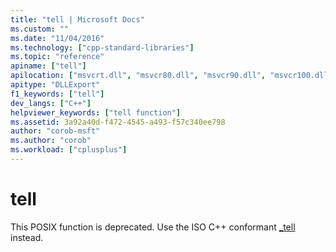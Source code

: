 ```yaml
---
title: "tell | Microsoft Docs"
ms.custom: ""
ms.date: "11/04/2016"
ms.technology: ["cpp-standard-libraries"]
ms.topic: "reference"
apiname: ["tell"]
apilocation: ["msvcrt.dll", "msvcr80.dll", "msvcr90.dll", "msvcr100.dll", "msvcr100_clr0400.dll", "msvcr110.dll", "msvcr110_clr0400.dll", "msvcr120.dll", "msvcr120_clr0400.dll", "ucrtbase.dll"]
apitype: "DLLExport"
f1_keywords: ["tell"]
dev_langs: ["C++"]
helpviewer_keywords: ["tell function"]
ms.assetid: 3a92a40d-f472-4545-a493-f57c340ee798
author: "corob-msft"
ms.author: "corob"
ms.workload: ["cplusplus"]
---
```

# tell

This POSIX function is deprecated. Use the ISO C++ conformant [_tell](tell-telli64.md) instead.